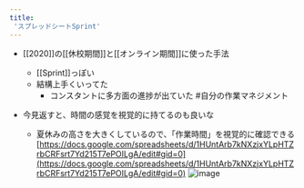 ```yaml
---
title:
 'スプレッドシートSprint'
---
```


- [[2020]]の[[休校期間]]と[[オンライン期間]]に使った手法
    - [[Sprint]]っぽい
    - 結構上手くいってた
        - コンスタントに多方面の進捗が出ていた #自分の作業マネジメント

- 今見返すと、時間の感覚を視覚的に持てるのも良いな
    - 夏休みの高さを大きくしているので、「作業時間」を視覚的に確認できる
[https://docs.google.com/spreadsheets/d/1HUntArb7kNXzjxYLpHTZrbCRFsrt7Yd215T7ePOILgA/edit#gid=0](https://docs.google.com/spreadsheets/d/1HUntArb7kNXzjxYLpHTZrbCRFsrt7Yd215T7ePOILgA/edit#gid=0)
![image](https://gyazo.com/6b1aa00b9355e93cb236afb1841f91da/thumb/1000)
